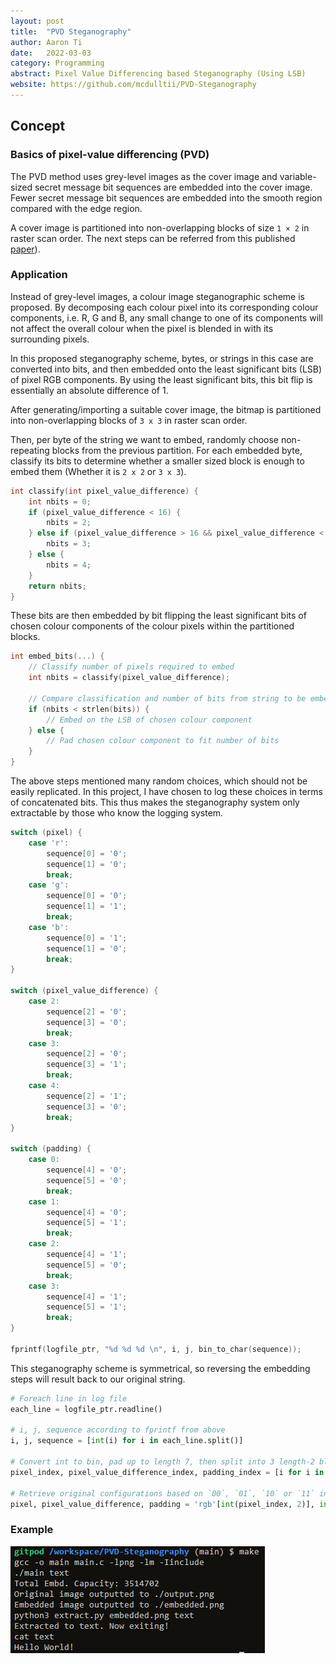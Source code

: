 ```yaml
---
layout: post
title:  "PVD Steganography"
author: Aaron Ti
date:   2022-03-03
category: Programming
abstract: Pixel Value Differencing based Steganography (Using LSB)
website: https://github.com/mcdulltii/PVD-Steganography
---
```


## Concept

### Basics of pixel-value differencing (PVD)

The PVD method uses grey-level images as the cover image and variable-sized secret message bit sequences are embedded into the cover image. Fewer secret message bit sequences are embedded into the smooth region compared with the edge region.

A cover image is partitioned into non-overlapping blocks of size `1 × 2` in raster scan order. The next steps can be referred from this published [paper](https://royalsocietypublishing.org/doi/10.1098/rsos.161066)).

### Application

Instead of grey-level images, a colour image steganographic scheme is proposed. By decomposing each colour pixel into its corresponding colour components, i.e. R, G and B, any small change to one of its components will not affect the overall colour when the pixel is blended in with its surrounding pixels.

In this proposed steganography scheme, bytes, or strings in this case are converted into bits, and then embedded onto the least significant bits (LSB) of pixel RGB components. By using the least significant bits, this bit flip is essentially an absolute difference of 1.

After generating/importing a suitable cover image, the bitmap is partitioned into non-overlapping blocks of `3 x 3` in raster scan order.

Then, per byte of the string we want to embed, randomly choose non-repeating blocks from the previous partition. For each embedded byte, classify its bits to determine whether a smaller sized block is enough to embed them (Whether it is `2 x 2` or `3 x 3`).

```c
int classify(int pixel_value_difference) {
    int nbits = 0;
    if (pixel_value_difference < 16) {
        nbits = 2;
    } else if (pixel_value_difference > 16 && pixel_value_difference < 32) {
        nbits = 3;
    } else {
        nbits = 4;
    }
    return nbits;
}
```

These bits are then embedded by bit flipping the least significant bits of chosen colour components of the colour pixels within the partitioned blocks.

```c
int embed_bits(...) {
    // Classify number of pixels required to embed
    int nbits = classify(pixel_value_difference);

    // Compare classification and number of bits from string to be embedded
    if (nbits < strlen(bits)) {
        // Embed on the LSB of chosen colour component
    } else {
        // Pad chosen colour component to fit number of bits
    }
}
```

The above steps mentioned many random choices, which should not be easily replicated. In this project, I have chosen to log these choices in terms of concatenated bits. This thus makes the steganography system only extractable by those who know the logging system.

```c
switch (pixel) {
    case 'r':
        sequence[0] = '0';
        sequence[1] = '0';
        break;
    case 'g':
        sequence[0] = '0';
        sequence[1] = '1';
        break;
    case 'b':
        sequence[0] = '1';
        sequence[1] = '0';
        break;
}

switch (pixel_value_difference) {
    case 2:
        sequence[2] = '0';
        sequence[3] = '0';
        break;
    case 3:
        sequence[2] = '0';
        sequence[3] = '1';
        break;
    case 4:
        sequence[2] = '1';
        sequence[3] = '0';
        break;
}

switch (padding) {
    case 0:
        sequence[4] = '0';
        sequence[5] = '0';
        break;
    case 1:
        sequence[4] = '0';
        sequence[5] = '1';
        break;
    case 2:
        sequence[4] = '1';
        sequence[5] = '0';
        break;
    case 3:
        sequence[4] = '1';
        sequence[5] = '1';
        break;
}

fprintf(logfile_ptr, "%d %d %d \n", i, j, bin_to_char(sequence));
```

This steganography scheme is symmetrical, so reversing the embedding steps will result back to our original string.

```python
# Foreach line in log file
each_line = logfile_ptr.readline()

# i, j, sequence according to fprintf from above
i, j, sequence = [int(i) for i in each_line.split()]

# Convert int to bin, pad up to length 7, then split into 3 length-2 blocks
pixel_index, pixel_value_difference_index, padding_index = [i for i in map(''.join, zip(*[iter(bin(sequence)[2:].zfill(7))]*2))]

# Retrieve original configurations based on `00`, `01`, `10` or `11` indexes
pixel, pixel_value_difference, padding = 'rgb'[int(pixel_index, 2)], int('234'[int(pixel_value_difference_index, 2)]), int('0123'[int(padding_index, 2)])
```

### Example

![Embedding and Extraction Example](https://raw.githubusercontent.com/mcdulltii/PVD-Steganography/main/rsrc/example.png)
